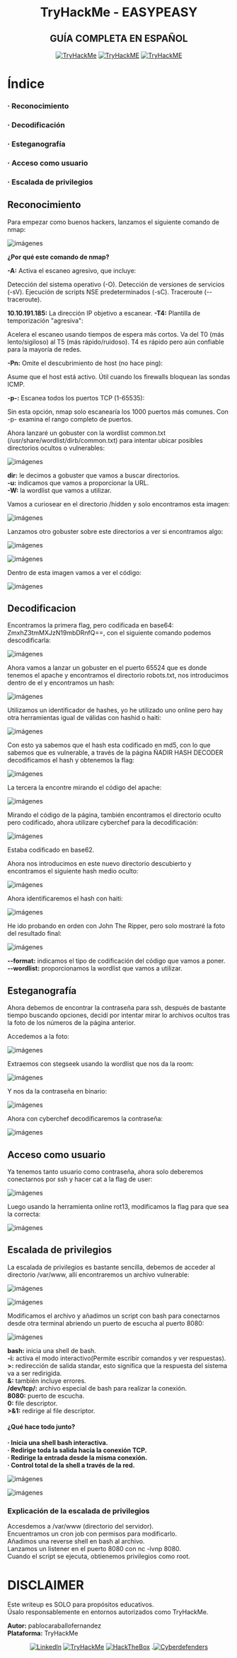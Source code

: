 <div align="center">
  
# TryHackMe - EASYPEASY

</div>

<div align="center">
 
## GUÍA COMPLETA EN ESPAÑOL 


  [![TryHackMe](https://img.shields.io/badge/Platform-TryHackMe-success?style=for-the-badge)](#)
  [![TryHackME](https://img.shields.io/badge/Difficulty-Easy-blue?style=for-the-badge)](#)
  [![TryHackME](https://img.shields.io/badge/OS-Linux-orange?style=for-the-badge)](#)

</div>

# Índice  
### · Reconocimiento  
### · Decodificación  
### · Esteganografía  
### · Acceso como usuario  
### · Escalada de privilegios  

## Reconocimiento

Para empezar como buenos hackers, lanzamos el siguiente comando de nmap:  

![imágenes](Images/1.png)

**¿Por qué este comando de nmap?**

**-A:** Activa el escaneo agresivo, que incluye:

Detección del sistema operativo (-O).
Detección de versiones de servicios (-sV).
Ejecución de scripts NSE predeterminados (-sC).
Traceroute (--traceroute).

**10.10.191.185:** La dirección IP objetivo a escanear.
**-T4:** Plantilla de temporización "agresiva":

Acelera el escaneo usando tiempos de espera más cortos.
Va del T0 (más lento/sigiloso) al T5 (más rápido/ruidoso).
T4 es rápido pero aún confiable para la mayoría de redes.

**-Pn:** Omite el descubrimiento de host (no hace ping):

Asume que el host está activo.
Útil cuando los firewalls bloquean las sondas ICMP.

 **-p-:** Escanea todos los puertos TCP (1-65535):

Sin esta opción, nmap solo escanearía los 1000 puertos más comunes.
Con -p- examina el rango completo de puertos.

Ahora lanzaré un gobuster con la wordlist common.txt (/usr/share/wordlist/dirb/common.txt) para intentar ubicar posibles directorios ocultos o vulnerables:  

![imágenes](Images/2.png)

**dir:** le decimos a gobuster que vamos a buscar directorios.  
**-u:** indicamos que vamos a proporcionar la URL.  
**-W:** la wordlist que vamos a utilizar.  

Vamos a curiosear en el directorio /hidden y solo encontramos esta imagen:  

![imágenes](Images/3.png)

Lanzamos otro gobuster sobre este directorios a ver si encontramos algo:  

![imágenes](Images/4.png)

![imágenes](Images/56.png)

Dentro de esta imagen vamos a ver el código:

![imágenes](Images/5.png)

## Decodificacion  

Encontramos la primera flag, pero codificada en base64: ZmxhZ3tmMXJzN19mbDRnfQ==, con el siguiente comando podemos descodificarla:

![imágenes](Images/6.png)

Ahora vamos a lanzar un gobuster en el puerto 65524 que es donde tenemos el apache y encontramos el directorio robots.txt, nos introducimos dentro de el y encontramos un hash:

![imágenes](Images/7.png)

Utilizamos un identificador de hashes, yo he utilizado uno online pero hay otra herramientas igual de válidas con hashid o haiti:

![imágenes](Images/8.png)

Con esto ya sabemos que el hash esta codificado en md5, con lo que sabemos que es vulnerable, a través de la página ÑADIR HASH DECODER decodificamos el hash y obtenemos la flag:

![imágenes](Images/9.png)

La tercera la encontre mirando el código del apache:

![imágenes](Images/10.png)

Mirando el código de la página, también encontramos el directorio oculto pero codificado, ahora utilizare cyberchef para la decodificación:

![imágenes](Images/1011ç.png)

Estaba codificado en base62.

Ahora nos introducimos en este nuevo directorio descubierto y encontramos el siguiente hash medio oculto:

![imágenes](Images/11.png)

Ahora identificaremos el hash con haiti:

![imágenes](Images/12.png)

He ido probando en orden con John The Ripper, pero solo mostraré la foto del resultado final:

![imágenes](Images/13.png)

**--format:** indicamos el tipo de codificación del código que vamos a poner.  
**--wordlist:** proporcionamos la wordlist que vamos a utilizar.  

## Esteganografía  

Ahora debemos de encontrar la contraseña para ssh, después de bastante tiempo buscando opciones, decidí por intentar mirar lo archivos ocultos tras la foto de los números de la página anterior.

Accedemos a la foto:

![imágenes](Images/15.png)

Extraemos con stegseek usando la wordlist que nos da la room:

![imágenes](Images/16.png)

Y nos da la contraseña en binario:

![imágenes](Images/17.png)

Ahora con cyberchef decodificaremos la contraseña:

![imágenes](Images/18.png)

## Acceso como usuario

Ya tenemos tanto usuario como contraseña, ahora solo deberemos conectarnos por ssh y hacer cat a la flag de user:

![imágenes](Images/20.png)

Luego usando la herramienta online rot13, modificamos la flag para que sea la correcta:

![imágenes](Images/2021.png)

## Escalada de privilegios

La escalada de privilegios es bastante sencilla, debemos de acceder al directorio /var/www, allí encontraremos un archivo vulnerable:

![imágenes](Images/21.png)

![imágenes](Images/22.png)

Modificamos el archivo y añadimos un script con bash para conectarnos desde otra terminal abriendo un puerto de escucha al puerto 8080:

![imágenes](Images/23.png)

**bash:** inicia una shell de bash.  
**-i:** activa el modo interactivo(Permite escribir comandos y ver respuestas).  
**>:** redirección de salida standar, esto significa que la respuesta del sistema va a ser redirigida.  
**&:** también incluye errores.  
**/dev/tcp/:** archivo especial de bash para realizar la conexión.  
**8080:** puerto de escucha.  
**0:** file descriptor.  
**>&1:** redirige al file descriptor.  

#### ¿Qué hace todo junto?

**· Inicia una shell bash interactiva.**  
**· Redirige toda la salida hacia la conexión TCP.**  
**· Redirige la entrada desde la misma conexión.**  
**· Control total de la shell a través de la red.**  

![imágenes](Images/24.png)

![imágenes](Images/25.png)

### Explicación de la escalada de privilegios

Accesdemos a /var/www (directorio del servidor).  
Encuentramos un cron job con permisos para modificarlo.  
Añadimos una reverse shell en bash al archivo.  
Lanzamos un listener en el puerto 8080 con nc -lvnp 8080.  
Cuando el script se ejecuta, obtienemos privilegios como root.  
 
# DISCLAIMER

Este writeup es SOLO para propósitos educativos.  
Úsalo responsablemente en entornos autorizados como TryHackMe.  

**Autor:** pablocaraballofernandez  
**Plataforma:** TryHackMe

</div>


<div align="center">
  
  [![LinkedIn](https://img.shields.io/badge/LinkedIn-0077B5?style=for-the-badge&logo=linkedin&logoColor=white)](https://www.linkedin.com/in/pablo-caraballo-fern%C3%A1ndez-a12938358/)
  [![TryHackMe](https://img.shields.io/badge/TryHackMe-212C42?style=for-the-badge&logo=tryhackme&logoColor=white)](https://tryhackme.com/p/CyberPablo)
  [![HackTheBox](https://img.shields.io/badge/HackTheBox-111927?style=for-the-badge&logo=hackthebox&logoColor=9FEF00)](https://ctf.hackthebox.com/user/profile/872564)
  .[![Cyberdefenders](https://img.shields.io/badge/CyberDefenders-1E3A5F?style=for-the-badge&logo=shield&logoColor=white)](https://cyberdefenders.org/p/cybersecpcarfer)
  
</div>









